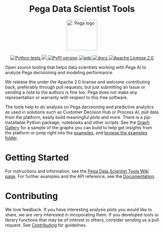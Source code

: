 <p align="center">
  <h1 class="no-underline" style="text-align:center"> Pega Data Scientist Tools </h1>
</p>

<p align="center">
<img height="100px" src="https://raw.githubusercontent.com/pegasystems/pega-datascientist-tools/master/images/pegasystems-inc-vector-logo.svg" alt="Pega logo">
</p>

<p align="center">
  <!-- Tests -->
  <a href="https://github.com/pegasystems/pega-datascientist-tools/actions">
    <img src="https://github.com/pegasystems/pega-datascientist-tools/workflows/Python%20tests/badge.svg" alt="Python tests">
  </a>
  <!-- Code coverage -->
  <a href="https://codecov.io/gh/pegasystems/pega-datascientist-tools">
    <img src="https://codecov.io/gh/pegasystems/pega-datascientist-tools/branch/master/graph/badge.svg"/>
  </a>
  <!-- PyPi package-->
  <a href="https://badge.fury.io/py/pdstools"><img src="https://badge.fury.io/py/pdstools.svg" alt="PyPI version"></a>
  <!-- Wiki -->
  <a href="https://github.com/pegasystems/pega-datascientist-tools/wiki">
    <img src="https://img.shields.io/badge/wiki-up-success" alt="wiki">
  </a>
  <!-- Documentation -->
  <a href="https://pegasystems.github.io/pega-datascientist-tools/">
    <img src="https://img.shields.io/badge/Documentation-Up-brightgreen" alt="docs">
  </a>
  <!-- License -->
  <a href="https://github.com/pegasystems/pega-datascientist-tools/blob/master/LICENSE">
    <img src="https://img.shields.io/github/license/pegasystems/pega-datascientist-tools" alt="Apache License 2.0">
  </a>
</p>

Open source tooling that helps data scientists working with Pega AI to analyze Pega decisioning and modeling performance.

We release this under the Apache 2.0 license and welcome contributing back, preferably through pull requests, but just submitting an Issue or sending a note to the authors is fine too. Pega does not make any representation or warranty with respect to this free software.

The tools help to do analysis on Pega decisioning and predictive analytics as used in solutions such as Customer Decision Hub or Process AI, pull data from the platform, easily build meaningful plots and more. There is a pip-installable Python package, notebooks and other scripts. See the [Graph Gallery](https://pegasystems.github.io/pega-datascientist-tools/Python/articles/graph_gallery.html) for a sample of the graphs you can build to help get insights from the platform or jump right into the [examples](https://pegasystems.github.io/pega-datascientist-tools/Python/examples.html), and [browse the examples folder](https://github.com/pegasystems/pega-datascientist-tools/tree/master/examples).

# Getting Started

For instructions and information, see the [Pega Data Scientist Tools Wiki page](https://github.com/pegasystems/pega-datascientist-tools/wiki). For further examples and the API reference, see the [Documentation](https://pegasystems.github.io/pega-datascientist-tools/).

# Contributing

We love feedback. If you have interesting analysis plots you would like to share, we are very interested in incoporating them. If you developed tools or library functions that may be of interest to others, consider sending us a pull request. See [Contributing](https://github.com/pegasystems/pega-datascientist-tools/wiki/Contributing) for guidelines.

